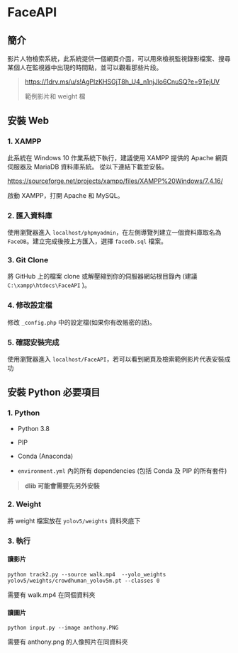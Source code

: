 # FaceAPI

## 簡介

影片人物檢索系統，此系統提供一個網頁介面，可以用來檢視監視錄影檔案、搜尋某個人在監視器中出現的時間點，並可以觀看那些片段。

> https://1drv.ms/u/s!AgPlzKHSGjT8h_U4_n1njJlo6CnuSQ?e=9TejUV
>
> 範例影片和 weight 檔

## 安裝 Web

### 1. XAMPP

此系統在 Windows 10 作業系統下執行，建議使用 XAMPP 提供的 Apache 網頁伺服器及 MariaDB 資料庫系統。
從以下連結下載並安裝。

https://sourceforge.net/projects/xampp/files/XAMPP%20Windows/7.4.16/

啟動 XAMPP，打開 Apache 和 MySQL。

### 2. 匯入資料庫

使用瀏覽器進入 `localhost/phpmyadmin`，在左側導覽列建立一個資料庫取名為 `FaceDB`。建立完成後按上方匯入，選擇 `facedb.sql` 檔案。

### 3. Git Clone

將 GitHub 上的檔案 clone 或解壓縮到你的伺服器網站根目錄內 (建議 `C:\xampp\htdocs\FaceAPI` )。

### 4. 修改設定檔

修改 `_config.php` 中的設定檔(如果你有改帳密的話)。

### 5. 確認安裝完成

使用瀏覽器進入 `localhost/FaceAPI`，若可以看到網頁及檢索範例影片代表安裝成功

## 安裝 Python 必要項目

### 1. Python

* Python 3.8
* PIP
* Conda (Anaconda)

* `environment.yml` 內的所有 dependencies (包括 Conda 及 PIP 的所有套件)

> **dlib 可能會需要先另外安裝**

### 2. Weight

將 weight 檔案放在 `yolov5/weights` 資料夾底下

### 3. 執行

#### 讀影片 

```shell
python track2.py --source walk.mp4  --yolo_weights yolov5/weights/crowdhuman_yolov5m.pt --classes 0
```

需要有 walk.mp4 在同個資料夾

#### 讀圖片 

```shell
python input.py --image anthony.PNG 
```

需要有 anthony.png 的人像照片在同資料夾
